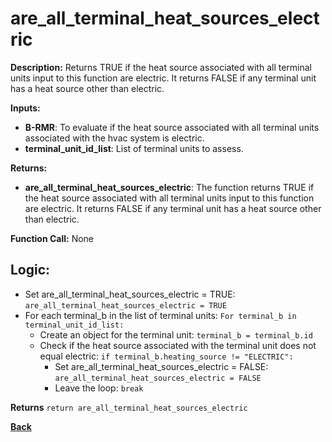 # are_all_terminal_heat_sources_electric   

**Description:** Returns TRUE if the heat source associated with all terminal units input to this function are electric. It returns FALSE if any terminal unit has a heat source other than electric.   

**Inputs:**  
- **B-RMR**: To evaluate if the heat source associated with all terminal units associated with the hvac system is electric.   
- **terminal_unit_id_list**: List of terminal units to assess.

**Returns:**  
- **are_all_terminal_heat_sources_electric**: The function returns TRUE if the heat source associated with all terminal units input to this function are electric. It returns FALSE if any terminal unit has a heat source other than electric.  
 
**Function Call:**  None       

## Logic: 
- Set are_all_terminal_heat_sources_electric = TRUE: `are_all_terminal_heat_sources_electric = TRUE`  
- For each terminal_b in the list of terminal units: `For terminal_b in terminal_unit_id_list:`  
    - Create an object for the terminal unit: `terminal_b = terminal_b.id`  
    - Check if the heat source associated with the terminal unit does not equal electric: `if terminal_b.heating_source != "ELECTRIC":`  
        - Set are_all_terminal_heat_sources_electric = FALSE: `are_all_terminal_heat_sources_electric = FALSE`
        - Leave the loop: `break`  

**Returns** `return are_all_terminal_heat_sources_electric`  

**[Back](../../../_toc.md)**